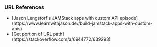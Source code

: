 ### URL References

<ul>
<li>[Jason Lengstorf's JAMStack apps with custom API episode](https://www.learnwithjason.dev/build-jamstack-apps-with-custom-apis)</li>
<li>[Get portion of URL path](https://stackoverflow.com/a/6944772/639293)</li>
</ul>